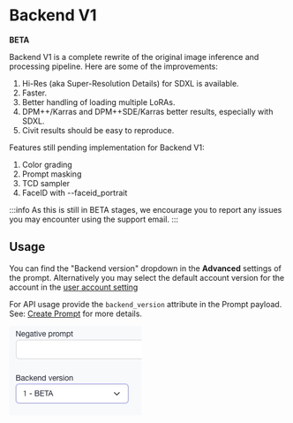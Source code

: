# Backend V1
**BETA**

Backend V1 is a complete rewrite of the original image inference and processing pipeline. Here are some of the improvements:


1. Hi-Res (aka Super-Resolution Details) for SDXL is available.
1. Faster.
1. Better handling of loading multiple LoRAs.
1. DPM++/Karras and DPM++SDE/Karras better results, especially with SDXL.
1. Civit results should be easy to reproduce.

Features still pending implementation for Backend V1:
1. Color grading
1. Prompt masking
1. TCD sampler
1. FaceID with --faceid_portrait

:::info
As this is still in BETA stages, we encourage you to report any issues you may encounter using the support email.
:::

## Usage
You can find the "Backend version" dropdown in the **Advanced** settings of the prompt. Alternatively you may select the default account version for the account in the [user account setting](https://www.astria.ai/users/edit#profile) 

For API usage provide the `backend_version` attribute in the Prompt payload. See: [Create Prompt](/docs/api/prompt/create/#backend_version-optional) for more details.


![Backend V1 advanced settings](./img/backend_v1_settings.jpg)


